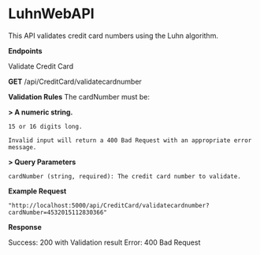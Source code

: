 # LuhnWebAPI
This API validates credit card numbers using the Luhn algorithm.

**Endpoints**

Validate Credit Card

**GET** /api/CreditCard/validatecardnumber

**Validation Rules**
The cardNumber must be:

**> A numeric string.**
    
    15 or 16 digits long.
    
    Invalid input will return a 400 Bad Request with an appropriate error message.
    
**> Query Parameters**

    cardNumber (string, required): The credit card number to validate.
    
**Example Request**

    "http://localhost:5000/api/CreditCard/validatecardnumber?cardNumber=4532015112830366"

**Response**

Success: 200 with Validation result Error: 400 Bad Request

